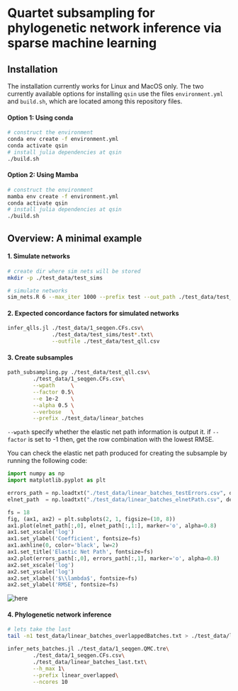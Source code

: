 # Quartet subsampling for phylogenetic network inference via sparse machine learning

## Installation

The installation currently works for Linux and MacOS only. The two currently available options for installing `qsin` use the files `environment.yml` and `build.sh`, which are located among this repository files.
#### Option 1: Using conda

```bash
# construct the environment
conda env create -f environment.yml
conda activate qsin
# install julia dependencies at qsin
./build.sh 
```

#### Option 2: Using Mamba

```bash
# construct the environment
mamba env create -f environment.yml
conda activate qsin
# install julia dependencies at qsin
./build.sh
```


## Overview: A minimal example

#### 1. Simulate networks 

```bash
# create dir where sim nets will be stored
mkdir -p ./test_data/test_sims

# simulate networks
sim_nets.R 6 --max_iter 1000 --prefix test --out_path ./test_data/test_sims
```

#### 2. Expected concordance factors for simulated networks

```bash
infer_qlls.jl ./test_data/1_seqgen.CFs.csv\
              ./test_data/test_sims/test*.txt\
              --outfile ./test_data/test_qll.csv
```

#### 3. Create subsamples

```bash
path_subsampling.py ./test_data/test_qll.csv\
        ./test_data/1_seqgen.CFs.csv\
        --wpath     \
        --factor 0.5\
        --e 1e-2    \
        --alpha 0.5 \
        --verbose   \
        --prefix ./test_data/linear_batches
```

`--wpath` specify whether the elastic net path information is output it.  if `--factor` is  set to -1 then,  get the row combination with the lowest RMSE.

You can check the elastic net path produced for creating the subsample by running the following code:
```python
import numpy as np
import matplotlib.pyplot as plt

errors_path = np.loadtxt("./test_data/linear_batches_testErrors.csv", delimiter=',')
elnet_path  = np.loadtxt("./test_data/linear_batches_elnetPath.csv", delimiter=',')

fs = 18
fig, (ax1, ax2) = plt.subplots(2, 1, figsize=(10, 8))
ax1.plot(elnet_path[:,0], elnet_path[:,1:], marker='o', alpha=0.8)
ax1.set_xscale('log')
ax1.set_ylabel('Coefficient', fontsize=fs)
ax1.axhline(0, color='black', lw=2)
ax1.set_title('Elastic Net Path', fontsize=fs)
ax2.plot(errors_path[:,0], errors_path[:,1], marker='o', alpha=0.8)
ax2.set_xscale('log')
ax2.set_yscale('log')
ax2.set_xlabel('$\\lambda$', fontsize=fs)
ax2.set_ylabel('RMSE', fontsize=fs)
```

![here](https://github.com/Ulises-Rosas/qsin/blob/main/imgs/linear_batches_elnetPath.png)

#### 4.  Phylogenetic network inference

```bash
# lets take the last
tail -n1 test_data/linear_batches_overlappedBatches.txt > ./test_data/linear_batches_last.txt

infer_nets_batches.jl ./test_data/1_seqgen.QMC.tre\
        ./test_data/1_seqgen.CFs.csv\
        ./test_data/linear_batches_last.txt\
        --h_max 1\
        --prefix linear_overlapped\
        --ncores 10
```

